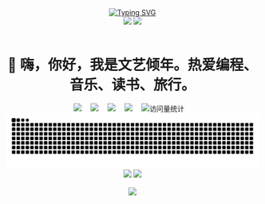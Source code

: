 <div align="center"> 
  <!-- dynamic typing effect 动态打字效果 -->
  <div><a href="https://git.io/typing-svg"><img src="https://readme-typing-svg.demolab.com?font=Fira+Code&pause=1000&width=435&lines=%E5%A4%A7%E6%BB%A1%E5%88%99%E6%BA%A2%EF%BC%8C%E5%B0%8F%E6%BB%A1%E5%88%99%E5%AE%89%EF%BC%8C%E4%BA%BA%E7%94%9F%E5%B0%8F%E6%BB%A1%E8%83%9C%E4%B8%87%E5%85%A8%EF%BC%81" alt="Typing SVG" /></a>
  </div>


  <!-- CSDN 数据统计 -->
  <div align="center">
    <!-- knock code pictures 敲代码的图片 -->
    <picture>
      <source media="(prefers-color-scheme: dark)" srcset="https://cdn.jsdelivr.net/gh/sun0225SUN/sun0225SUN/assets/images/coding.gif" />
      <source media="(prefers-color-scheme: light)" srcset="https://cdn.jsdelivr.net/gh/sun0225SUN/sun0225SUN/assets/images/developer.svg" height="225px" />
      <img src="https://cdn.jsdelivr.net/gh/sun0225SUN/sun0225SUN/assets/images/coding.gif" />
    </picture>
    <img src="https://stats.justsong.cn/api/csdn?id=m0_51517236"> 
  </div>
  
  <!-- for beauty 留个空行好看点 -->
  <div>&nbsp;</div>

  <h1>🙋 嗨，你好，我是文艺倾年。热爱编程、音乐、读书、旅行。</h1>

  <!-- profile logo 个人资料徽标 -->
  <div>
    <a href="https:///blog.csdn.net/m0_51517236"><img src="https://img.shields.io/badge/CSDN-文艺倾年-red" /></a>&emsp;
    <a href="https://blog.csdn.net/m0_51517236"><img src="https://img.shields.io/badge/WeChat-artboy_lyh-07c160" /></a>&emsp;
    <img src="https://img.shields.io/badge/QQ-1531137510-green?logo=tencentqq" />&emsp;
    <a href="https://blog.csdn.net/m0_51517236"><img src="https://img.shields.io/badge/Bilibili-B站-ff69b4" /></a>&emsp;
    <!-- visitor -->
    <img src="https://komarev.com/ghpvc/?username=itxaiohanglover&label=Views&color=orange&style=flat" alt="访问量统计" />&emsp;
  </div> 

  <!-- Snake Code Contribution Map 贪吃蛇代码贡献图 -->
  <picture>
    <source media="(prefers-color-scheme: dark)" srcset="https://raw.githubusercontent.com/itxaiohanglover/itxaiohanglover/output/github-contribution-grid-snake-dark.svg">
    <source media="(prefers-color-scheme: light)" srcset="https://raw.githubusercontent.com/itxaiohanglover/itxaiohanglover/output/github-contribution-grid-snake.svg">
    <img alt="github contribution grid snake animation" src="https://raw.githubusercontent.com/itxaiohanglover/itxaiohanglover/output/github-contribution-grid-snake.svg">
  </picture>

  <!-- GitHub 数据统计 -->
  <div>
    <img height="137px" src="https://github-readme-stats-git-masterrstaa-rickstaa.vercel.app/api?username=itxaiohanglover&hide_title=true&hide_border=true&show_icons=true&include_all_commits=true&line_height=21text_color=000&icon_color=000&bg_color=0,ea6161,ffc64d,fffc4d,52fa5a&theme=graywhite" />
<img height="137px" src="https://github-readme-stats-git-masterrstaa-rickstaa.vercel.app/api/top-langs/?username=itxaiohanglover&hide_title=true&hide_border=true&layout=compact&langs_count=6&text_color=000&icon_color=fff&bg_color=0,52fa5a,4dfcff,c64dff&theme=graywhite" /><br>
  </div>

  <!-- for beauty 留个空行好看点 -->
  <div>&nbsp;</div>

  <!-- GitHub 资料奖杯 -->
  <div align="center"> <img src="https://github-profile-trophy.vercel.app/?username=itxaiohanglover" /> </div>
  
</div>
